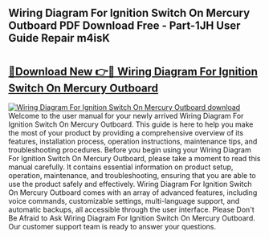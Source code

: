 ## Wiring Diagram For Ignition Switch On Mercury Outboard PDF Download Free - Part-1JH User Guide Repair m4isK

# <h2><a href="http://dflz88.blite.top/?on=Wiring+Diagram+For+Ignition+Switch+On+Mercury+Outboard">🔗Download New 👉🔴 Wiring Diagram For Ignition Switch On Mercury Outboard</a></h2>

[![Wiring Diagram For Ignition Switch On Mercury Outboard download](https://i.imgur.com/lujVjoI.png)](http://dflz88.blite.top/?on=Wiring+Diagram+For+Ignition+Switch+On+Mercury+Outboard)
Welcome to the user manual for your newly arrived Wiring Diagram For Ignition Switch On Mercury Outboard. This guide is here to help you make the most of your product by providing a comprehensive overview of its features, installation process, operation instructions, maintenance tips, and troubleshooting procedures. Before you begin using your Wiring Diagram For Ignition Switch On Mercury Outboard, please take a moment to read this manual carefully. It contains essential information on product setup, operation, maintenance, and troubleshooting, ensuring that you are able to use the product safely and effectively. Wiring Diagram For Ignition Switch On Mercury Outboard comes with an array of advanced features, including voice commands, customizable settings, multi-language support, and automatic backups, all accessible through the user interface. Please Don't Be Afraid to Ask Wiring Diagram For Ignition Switch On Mercury Outboard. Our customer support team is ready to answer your questions.
